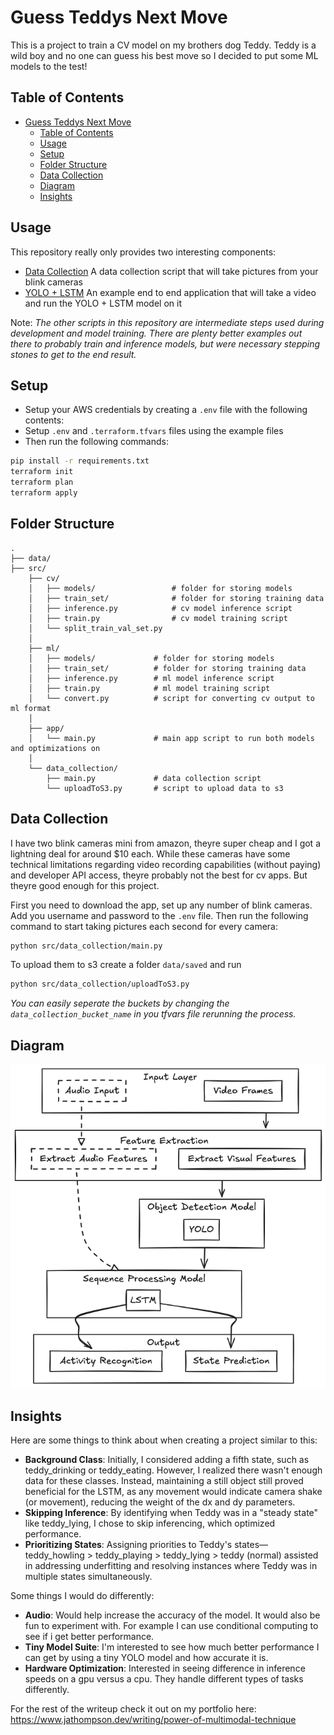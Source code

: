 # Guess Teddys Next Move

This is a project to train a CV model on my brothers dog Teddy. Teddy is a wild boy and no one can guess his best move so I decided to put some ML models to the test!


## Table of Contents
- [Guess Teddys Next Move](#guess-teddys-next-move)
  - [Table of Contents](#table-of-contents)
  - [Usage](#usage)
  - [Setup](#setup)
  - [Folder Structure](#folder-structure)
  - [Data Collection](#data-collection)
  - [Diagram](#diagram)
  - [Insights](#insights)

## Usage
This repository really only provides two interesting components:
- [Data Collection](src/data_collection/) A data collection script that will take pictures from your blink cameras
- [YOLO + LSTM](src/app/) An example end to end application that will take a video and run the YOLO + LSTM model on it

Note: *The other scripts in this repository are intermediate steps used during development and model training. There are plenty better examples out there to probably train and inference models, but were necessary stepping stones to get to the end result.*

## Setup

- Setup your AWS credentials by creating a `.env` file with the following contents:
- Setup `.env` and `.terraform.tfvars` files using the example files
- Then run the following commands:
  
```bash
pip install -r requirements.txt
terraform init
terraform plan
terraform apply
```

## Folder Structure

```
.
├── data/
├── src/
    ├── cv/
    │   ├── models/                 # folder for storing models
    │   ├── train_set/              # folder for storing training data
    │   ├── inference.py            # cv model inference script
    │   ├── train.py                # cv model training script
    │   └── split_train_val_set.py
    │
    ├── ml/
    │   ├── models/             # folder for storing models
    │   ├── train_set/          # folder for storing training data
    │   ├── inference.py        # ml model inference script
    │   ├── train.py            # ml model training script
    │   └── convert.py          # script for converting cv output to ml format
    │
    ├── app/
    │   └── main.py             # main app script to run both models and optimizations on
    │
    └── data_collection/
        ├── main.py             # data collection script
        └── uploadToS3.py       # script to upload data to s3
```

## Data Collection

I have two blink cameras mini from amazon, theyre super cheap and I got a lightning deal for around $10 each. While these cameras have some technical limitations regarding video recording capabilities (without paying) and developer API access, theyre probably not the best for cv apps. But theyre good enough for this project.

First you need to download the app, set up any number of blink cameras. Add you username and password to the `.env` file. Then run the following command to start taking pictures each second for every camera:
```bash
python src/data_collection/main.py
```

To upload them to s3 create a folder `data/saved` and run 
```bash
python src/data_collection/uploadToS3.py
```


*You can easily seperate the buckets by changing the `data_collection_bucket_name` in you tfvars file rerunning the process.*

## Diagram

![diagram](diagram.png)

## Insights

Here are some things to think about when creating a project similar to this:

- **Background Class**: Initially, I considered adding a fifth state, such as teddy_drinking or teddy_eating. However, I realized there wasn't enough data for these classes. Instead, maintaining a still object still proved beneficial for the LSTM, as any movement would indicate camera shake (or movement), reducing the weight of the dx and dy parameters.
- **Skipping Inference**: By identifying when Teddy was in a "steady state" like teddy_lying, I chose to skip inferencing, which optimized performance.
- **Prioritizing States**: Assigning priorities to Teddy's states—teddy_howling > teddy_playing > teddy_lying > teddy (normal) assisted in addressing underfitting and resolving instances where Teddy was in multiple states simultaneously.

Some things I would do differently:

- **Audio**: Would help increase the accuracy of the model. It would also be fun to experiment with. For example I can use conditional computing to see if i get better performance.
- **Tiny Model Suite**: I'm interested to see how much better performance I can get by using a tiny YOLO model and how accurate it is.
- **Hardware Optimization**: Interested in seeing difference in inference speeds on a gpu versus a cpu. They handle different types of tasks differently.

For the rest of the writeup check it out on my portfolio here:
https://www.jathompson.dev/writing/power-of-multimodal-technique
